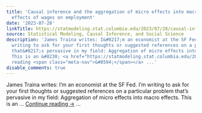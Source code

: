```yaml
---
title: 'Causal inference and the aggregation of micro effects into macro effects:  The
  effects of wages on employment'
date: '2023-07-28'
linkTitle: https://statmodeling.stat.columbia.edu/2023/07/28/causal-inference-and-the-aggregation-of-micro-effects-into-macro-effects-the-effects-of-wages-on-employment/
source: Statistical Modeling, Causal Inference, and Social Science
description: 'James Traina writes: I&#8217;m an economist at the SF Fed. I&#8217;m
  writing to ask for your first thoughts or suggested references on a particular problem
  that&#8217;s pervasive in my field: Aggregation of micro effects into macro effects.
  This is an &#8230; <a href="https://statmodeling.stat.columbia.edu/2023/07/28/causal-inference-and-the-aggregation-of-micro-effects-into-macro-effects-the-effects-of-wages-on-employment/">Continue
  reading <span class="meta-nav">&#8594;</span></a> ...'
disable_comments: true
---
```

James Traina writes: I&#8217;m an economist at the SF Fed. I&#8217;m writing to ask for your first thoughts or suggested references on a particular problem that&#8217;s pervasive in my field: Aggregation of micro effects into macro effects. This is an &#8230; <a href="https://statmodeling.stat.columbia.edu/2023/07/28/causal-inference-and-the-aggregation-of-micro-effects-into-macro-effects-the-effects-of-wages-on-employment/">Continue reading <span class="meta-nav">&#8594;</span></a> ...